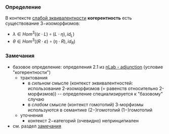 ### Определение

В контексте [слабой эквивалентности](Слабая%20эквивалентность.md) **когерентность** есть существование $3-$изоморфизмов:
* $\lambda \in Hom^3((\varepsilon \cdot L) \circ (L \cdot \eta), id_L)$
* $\theta \in Hom^3((R \cdot \varepsilon) \circ (\eta \cdot R), id_R)$

### Замечания

* базовое определение: определения 2.1 из [nLab - adjunction](https://ncatlab.org/nlab/show/adjunction) (условие "когерентности")
	* трактования
		* в *сильном* смысле (контекст эквивалентностей: использование 2-изоморфизмов (= равенств относительно 2-морфизмов)) -- определение специализируется к "базовому" случаю 
		* в *слабом* смысле (контекст гомотопий) 3-морфизмы используются в семантике ($2-$)гомотопий ($1-$)гомотопий
	* уточнения
		* контекст $2-$категорий (очевидно) непринципиален
* см. раздел [замечания](../Замечания.md)